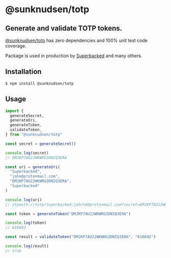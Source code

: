 # @sunknudsen/totp

## Generate and validate TOTP tokens.

[@sunknudsen/totp](https://www.npmjs.com/package/@sunknudsen/totp) has zero dependencies and 100% unit test code coverage.

Package is used in production by [Superbacked](https://superbacked.com/) and many others.

## Installation

```console
$ npm install @sunknudsen/totp
```

## Usage

```typescript
import {
  generateSecret,
  generateUri,
  generateToken,
  validateToken,
} from "@sunknudsen/totp"

const secret = generateSecret()

console.log(secret)
// DMJKP7AU22WKWRG3DNIQ3ERA

const uri = generateUri(
  "Superbacked",
  "john@protonmail.com",
  "DMJKP7AU22WKWRG3DNIQ3ERA",
  "Superbacked"
)

console.log(uri)
// otpauth://totp/Superbacked:john%40protonmail.com?secret=DMJKP7AU22WKWRG3DNIQ3ERA&issuer=Superbacked&algorithm=SHA1&digits=6&period=30

const token = generateToken("DMJKP7AU22WKWRG3DNIQ3ERA")

console.log(token)
// 616692

const result = validateToken("DMJKP7AU22WKWRG3DNIQ3ERA", "616692")

console.log(result)
// true
```
